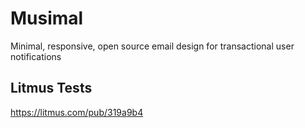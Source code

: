# Musimal
Minimal, responsive, open source email design for transactional user notifications

## Litmus Tests

https://litmus.com/pub/319a9b4
